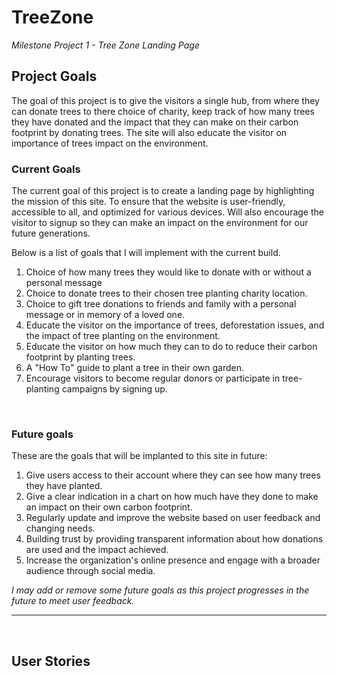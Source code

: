 # TreeZone
<em>Milestone Project 1 - Tree Zone Landing Page</em>

## Project Goals

The goal of this project is to give the visitors a single hub, from where they can donate trees to there choice of charity, keep track of how many trees they have donated and the impact that they can make on their carbon footprint by donating trees. The site will also educate the visitor on importance of trees impact on the environment. 

### Current Goals

The current goal of this project is to create a landing page by highlighting the mission of this site. To ensure that the website is user-friendly, accessible to all, and optimized for various devices.  Will also encourage the visitor to signup so they can make an impact on the environment for our future generations.

Below is a list of goals that I will implement with the current build.
<ol>
<li> Choice of how many trees they would like to donate with or without a personal message</li>
<li> Choice to donate trees to their chosen tree planting charity location.</li> 
<li> Choice to gift tree donations to friends and family with a personal message or in memory of a loved one.</li>
<li> Educate the visitor on the importance of trees, deforestation issues, and the impact of tree planting on the environment.</li>
<li> Educate the visitor on how much they can to do to reduce their carbon footprint by planting trees.</li>
<li> A "How To" guide to plant a tree in their own garden.</li>  
<li> Encourage visitors to become regular donors or participate in tree-planting campaigns by signing up.</li>
</ol>
<br>

### Future goals
These are the goals that will be implanted to this site in future:
<ol>
<li> Give users access to their account where they can see how many trees they have planted.</li>
<li> Give a clear indication in a chart on how much have they done to make an impact on their own carbon footprint.</li>
<li> Regularly update and improve the website based on user feedback and changing needs.</li>
<li> Building trust by providing transparent information about how donations are used and the impact achieved.</li>
<li> Increase the organization's online presence and engage with a broader audience through social media.</li>
</ol>
<em>I may add or remove some future goals as this project progresses in the future to meet user feedback.</em>
<hr>
<br>

## User Stories


